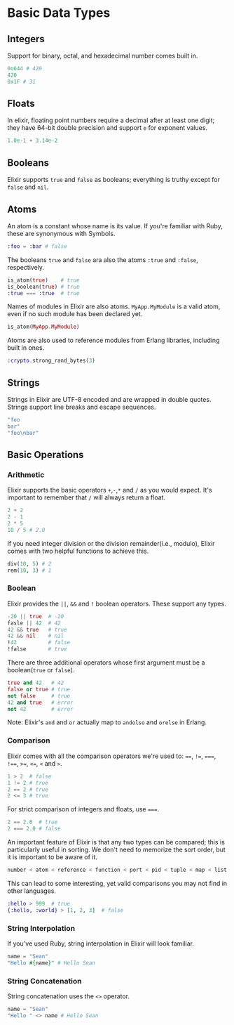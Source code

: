 # Basic Data Types
## Integers
Support for binary, octal, and hexadecimal number comes built in.
```elixir
0o644 # 420
420
0x1F # 31
```
## Floats
In elixir, floating point numbers require a decimal after at least one digit; they have 64-bit double precision and support `e` for exponent values.
```elixir
1.0e-1 + 3.14e-2
```
## Booleans
Elixir supports `true` and `false` as booleans; everything is truthy except for `false` and `nil`.
## Atoms
An atom is a constant whose name is its value. If you're familiar with Ruby, these are synonymous with Symbols.
```elixir
:foo = :bar # false
```
The booleans `true` and `false` ara also the atoms `:true` and `:false`, respectively.
```elixir
is_atom(true)    # true
is_boolean(true) # true
:true === :true  # true
```
Names of modules in Elixir are also atoms. `MyApp.MyModule` is a valid atom, even if no such module has been declared yet.
```elixir
is_atom(MyApp.MyModule)
```
Atoms are also used to reference modules from Erlang libraries, including built in ones.
```elixir
:crypto.strong_rand_bytes(3)
```
## Strings
Strings in Elixir are UTF-8 encoded and are wrapped in double quotes.
Strings support line breaks and escape sequences.
```elixir
"foo
bar"
"foo\nbar"
```
## Basic Operations
### Arithmetic
Elixir supports the basic operators `+`,`-`,`*` and `/` as you would expect. It's important to remember that `/` will always return a float.
```elixir
2 + 2
2 - 1
2 * 5
10 / 5 # 2.0
```
If you need integer division or the division remainder(i.e., modulo), Elixir comes with two helpful functions to achieve this.
```elixir
div(10, 5) # 2
rem(10, 3) # 1
```
### Boolean
Elixir provides the `||`, `&&` and `!` boolean operators. These support any types.
```elixir
-20 || true  # -20
fasle || 42  # 42
42 && true   # true
42 && nil    # nil
!42          # false
!false       # true
```
There are three additional operators whose first argument must be a boolean(`true` or `false`).
```elixir
true and 42   # 42
false or true # true
not false     # true
42 and true   # error
not 42        # error
```
Note: Elixir's `and` and `or` actually map to `andolso` and `orelse` in Erlang.
### Comparison
Elixir comes with all the comparison operators we're used to: `==`, `!=`, `===`, `!==`, `>=`, `<=`, `<` and `>`.
```elixir
1 > 2  # false
1 != 2 # true
2 == 2 # true
2 <= 3 # true
```
For strict comparison of integers and floats, use `===`.
```elixir
2 == 2.0  # true
2 === 2.0 # false
```
An important feature of Elixir is that any two types can be compared; this is particularly useful in sorting. We don't need to memorize the sort order, but it is important to be aware of it.
```elixir
number < atom < reference < function < port < pid < tuple < map < list < bistring
```
This can lead to some interesting, yet valid comparisons you may not find in other languages.
```elixir
:hello > 999  # true
{:hello, :world} > [1, 2, 3]  # false
```
### String Interpolation
If you've used Ruby, string interpolation in Elixir will look familiar.
```elixir
name = "Sean"
"Hello #{name}" # Hello Sean
```
### String Concatenation
String concatenation uses the `<>` operator.
```elixir
name = "Sean"
"Hello " <> name # Hello Sean
```
